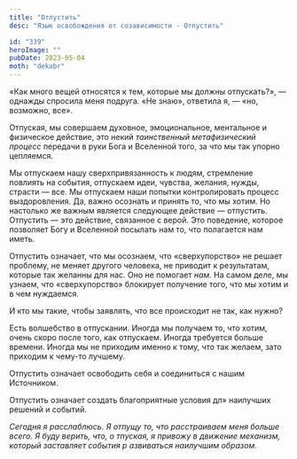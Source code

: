 ```yaml
---
title: "Отпустить"
desc: "Язык освобождения от созависимости - Отпустить"

id: "339"
heroImage: ""
pubDate: 2023-05-04
moth: "dekabr"
---
```


«Как много вещей относятся к тем, которые мы должны отпускать?», — однажды
спросила меня подруга. «Не знаю», ответила я, — «но, возможно, все».

Отпуская, мы совершаем духовное, эмоциональное, ментальное и физическое
действие, это некий _таинственный_ _метафизический_ _процесс_ передачи в руки
Бога и Вселенной того, за что мы так упорно цепляемся.

Мы отпускаем нашу сверхпривязанность к людям, стремление повлиять на события,
отпускаем идеи, чувства, желания, нужды, страсти — все. Мы отпускаем наши
попытки контролировать процесс выздоровления. Да, важно осознать и принять то,
что мы хотим. Но настолько же важным является следующее действие — отпустить.
Отпустить — это действие, связанное с верой. Это поведение, которое позволяет
Богу и Вселенной посылать нам то, что полагается нам иметь.

Отпустить означает, что мы осознаем, что «сверхупорство» не решает проблему,
не меняет другого человека, не приводит к результатам, которые так желанны для
нас. Оно не помогает _нам._ На самом деле, мы узнаем, что «сверхупорство»
блокирует получение того, что мы хотим и в чем нуждаемся.

И кто мы такие, чтобы заявлять, что все происходит не так, как нужно?

Есть волшебство в отпускании. Иногда мы получаем то, что хотим, очень скоро
после того, как отпускаем. Иногда требуется больше времени. Иногда мы не
приходим именно к тому, что так желаем, зато приходим к чему-то лучшему.

Отпустить означает освободить себя и соединиться с нашим Источником.

Отпустить означает создать благоприятные условия дл» наилучших решений и
событий.

_Сегодня_ _я_ _расслаблюсь._ _Я_ _отпущу_ _то,_ _что_ _расстраиваем_ _меня_
_больше_ _всего._ _Я_ _буду_ _верить,_ _что,_ _о_ _тпуская,_ _я_ _привожу_ _в_
_движение_ _механизм,_ _который_ _заставляет_ _события_ _р_ _азвиваться_
_наилучшим_ _образом._
